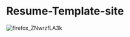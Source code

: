 # Resume-Template-site



![firefox_ZNwrzfLA3k](https://user-images.githubusercontent.com/109097651/178765323-24abec3d-f050-4f32-8266-6f6fd2b7340d.gif)

